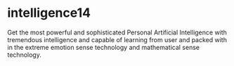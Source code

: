 # intelligence14
Get the most powerful and sophisticated Personal Artificial Intelligence with tremendous intelligence and capable of learning from user and packed with in the extreme emotion sense technology and mathematical sense technology.
